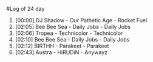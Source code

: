 #Log of 24 day

1. [00:00] DJ Shadow - Our Pathetic Age - Rocket Fuel
1. [02:05] Bee Bee Sea - Daily Jobs - Daily Jobs
1. [02:06] Tropea - Technicolor - Technicolor
1. [02:10] Bee Bee Sea - Daily Jobs - Daily Jobs
1. [02:12] BIRTHH - Parakeet - Parakeet
1. [02:43] Austra - HiRUDiN - Anywayz
